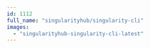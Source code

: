 ```yaml
---
id: 1112
full_name: "singularityhub/singularity-cli"
images: 
  - "singularityhub-singularity-cli-latest"
---
```

